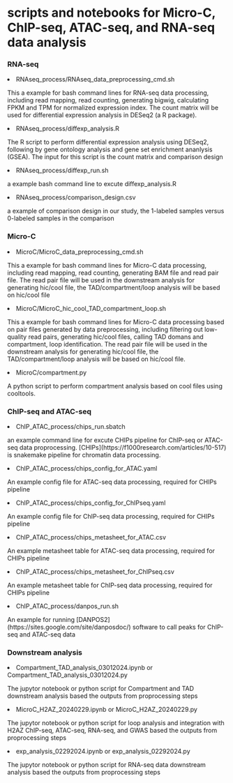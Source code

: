 # scripts and notebooks for Micro-C, ChIP-seq, ATAC-seq, and RNA-seq data analysis

### RNA-seq
<li>RNAseq_process/RNAseq_data_preprocessing_cmd.sh</li>
<p>This a example for bash command lines for RNA-seq data processing, including read mapping, read counting, generating bigwig, calculating FPKM and TPM for normalized expression index. The count matrix will be used for differential expression analysis in DESeq2 (a R package).</p>

<li>RNAseq_process/diffexp_analysis.R</li>
<p>The R script to perform differential expression analysis using DESeq2, following by gene ontology analysis and gene set enrichment ananlysis (GSEA). The input for this script is the count matrix and comparison design</p>

<li>RNAseq_process/diffexp_run.sh</li>
<p>a example bash command line to excute diffexp_analysis.R</p>

<li>RNAseq_process/comparison_design.csv</li>
<p>a example of comparison design in our study, the 1-labeled samples versus 0-labeled samples in the comparison</p>


### Micro-C
<li>MicroC/MicroC_data_preprocessing_cmd.sh</li>
<p>This a example for bash command lines for Micro-C data processing, including read mapping, read counting, generating BAM file and read pair file. The read pair file will be used in the downstream analysis for generating hic/cool file, the TAD/compartment/loop analysis will be based on hic/cool file</p>

<li>MicroC/MicroC_hic_cool_TAD_compartment_loop.sh</li>
<p>This a example for bash command lines for Micro-C data processing based on pair files generated by data preprocessing, including filtering out low-quality read pairs, generating hic/cool files, calling TAD domans and compartment, loop identification. The read pair file will be used in the downstream analysis for generating hic/cool file, the TAD/compartment/loop analysis will be based on hic/cool file.</p>

<li>MicroC/compartment.py</li>
<p>A python script to perform compartment analysis based on cool files using cooltools.</p>

### ChIP-seq and ATAC-seq
<li>ChIP_ATAC_process/chips_run.sbatch</li>
<p>an example command line for excute CHIPs pipeline for ChIP-seq or ATAC-seq data proprocessing. [CHIPs](https://f1000research.com/articles/10-517) is snakemake pipeline for chromatin data processing.</p>

<li>ChIP_ATAC_process/chips_config_for_ATAC.yaml</li>
<p>An example config file for ATAC-seq data processing, required for CHIPs pipeline</p>

<li>ChIP_ATAC_process/chips_config_for_ChIPseq.yaml</li>
<p>An example config file for ChIP-seq data processing, required for CHIPs pipeline</p>

<li>ChIP_ATAC_process/chips_metasheet_for_ATAC.csv</li>
<p>An example metasheet table for ATAC-seq data processing, required for CHIPs pipeline</p>

<li>ChIP_ATAC_process/chips_metasheet_for_ChIPseq.csv</li>
<p>An example metasheet table for ChIP-seq data processing, required for CHIPs pipeline</p>

<li>ChIP_ATAC_process/danpos_run.sh</li>
<p>An example for running [DANPOS2](https://sites.google.com/site/danposdoc/) software to call peaks for ChIP-seq and ATAC-seq data</p>

### Downstream analysis
<li>Compartment_TAD_analysis_03012024.ipynb or Compartment_TAD_analysis_03012024.py</li>
<p>The jupytor notebook or python script for Compartment and TAD downstream analysis based the outputs from proprocessing steps</p>

<li>MicroC_H2AZ_20240229.ipynb or MicroC_H2AZ_20240229.py</li>
<p>The jupytor notebook or python script for loop analysis and integration with H2AZ ChIP-seq, ATAC-seq, RNA-seq, and GWAS based the outputs from proprocessing steps</p>

<li>exp_analysis_02292024.ipynb or exp_analysis_02292024.py</li>
<p>The jupytor notebook or python script for RNA-seq data downstream analysis based the outputs from proprocessing steps</p>
